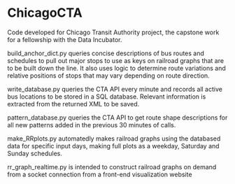 # ChicagoCTA

Code developed for Chicago Transit Authority project, the capstone work for a fellowship with the Data Incubator.

build_anchor_dict.py queries concise descriptions of bus routes and schedules to pull out major stops to use as keys on railroad graphs that are to be built down the line. It also uses logic to determine route variations and relative positions of stops that may vary depending on route direction.

write_database.py queries the CTA API every minute and records all active bus locations to be stored in a SQL database. Relevant information is extracted from the returned XML to be saved.

pattern_database.py queries the CTA API to get route shape descriptions for all new patterns added in the previous 30 minutes of calls.

make_RRplots.py automatedly makes railroad graphs using the databased data for specific input days, making full plots as a weekday, Saturday and Sunday schedules.

rr_graph_realtime.py is intended to construct railroad graphs on demand from a socket connection from a front-end visualization website
